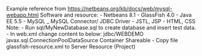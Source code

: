 Example reference from https://netbeans.org/kb/docs/web/mysql-webapp.html
Software and resource:
    - Netbeans 8.1
    - GlassFish 4.0
    - Java EE 5.5
    - MySQL
    _ MySQL Connector/ JDBC Driver
    - JSTL, JSP
    - HTML, CSS
Note:
    - Run sql/MyNewDatabase.sql to create database and insert test data.
    - In web.xml change content to below: 
        <resource-ref>
            <res-ref-name>jdbc/WEBDEMO</res-ref-name>
            <res-type>javax.sql.ConnectionPoolDataSource</res-type>
            <res-auth>Container</res-auth>
            <res-sharing-scope>Shareable</res-sharing-scope>
        </resource-ref>
    - Copy file glassfish-resource.xml to Server Resource (Project)

